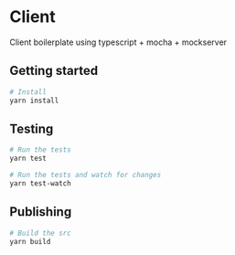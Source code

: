 # Client

Client boilerplate using typescript + mocha + mockserver

## Getting started
```bash
# Install
yarn install
```

## Testing
```bash
# Run the tests
yarn test

# Run the tests and watch for changes
yarn test-watch
```

## Publishing
```bash
# Build the src
yarn build
```